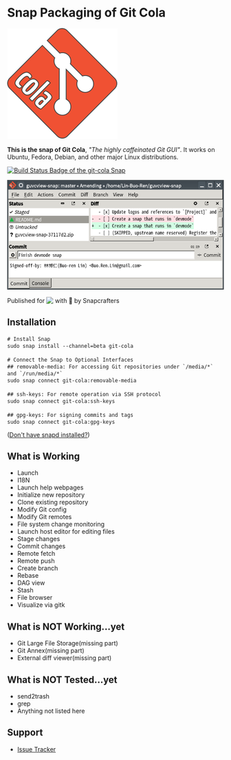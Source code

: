 # Snap Packaging of Git Cola

![Icon of Git Cola](gui/icon.png "Icon of Git Cola")

**This is the snap of Git Cola**, *"The highly caffeinated Git GUI"*. It works on Ubuntu, Fedora, Debian, and other major Linux distributions.

[![Build Status Badge of the `git-cola` Snap](https://build.snapcraft.io/badge/Lin-Buo-Ren/git-cola-snap.svg "Build Status of the `git-cola` snap")](https://build.snapcraft.io/user/Lin-Buo-Ren/git-cola)

![Screenshot of the Snapped Application](screenshots/view-main-amending.png "Screenshot of the Snapped Application")

Published for <img src="http://anything.codes/slack-emoji-for-techies/emoji/tux.png" align="top" width="24" /> with 💝 by Snapcrafters

## Installation

```
# Install Snap
sudo snap install --channel=beta git-cola

# Connect the Snap to Optional Interfaces
## removable-media: For accessing Git repositories under `/media/*` and `/run/media/*`
sudo snap connect git-cola:removable-media

## ssh-keys: For remote operation via SSH protocol
sudo snap connect git-cola:ssh-keys

## gpg-keys: For signing commits and tags
sudo snap connect git-cola:gpg-keys

```

([Don't have snapd installed?](https://snapcraft.io/docs/core/install))

## What is Working

- Launch
- I18N
- Launch help webpages
- Initialize new repository
- Clone existing repository
- Modify Git config
- Modify Git remotes
- File system change monitoring
- Launch host editor for editing files
- Stage changes
- Commit changes
- Remote fetch
- Remote push
- Create branch
- Rebase
- DAG view
- Stash
- File browser
- Visualize via gitk

## What is NOT Working...yet

- Git Large File Storage(missing part)
- Git Annex(missing part)
- External diff viewer(missing part)

## What is NOT Tested...yet

- send2trash
- grep
- Anything not listed here

## Support

- [Issue Tracker](https://github.com/Lin-Buo-Ren/git-cola-snap/issues)